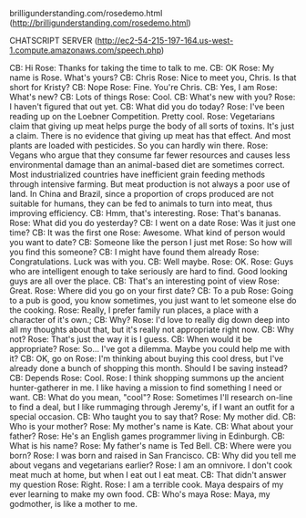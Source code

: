 brilligunderstanding.com/rosedemo.html (http://brilligunderstanding.com/rosedemo.html)

CHATSCRIPT SERVER (http://ec2-54-215-197-164.us-west-1.compute.amazonaws.com/speech.php)


CB: Hi
Rose: Thanks for taking the time to talk to me.
CB: OK
Rose: My name is Rose. What's yours?
CB: Chris
Rose: Nice to meet you, Chris. Is that short for Kristy?
CB: Nope
Rose: Fine. You're Chris.
CB: Yes, I am
Rose: What's new?
CB: Lots of things
Rose: Cool.
CB: What's new with you?
Rose: I haven't figured that out yet.
CB: What did you do today?
Rose: I've been reading up on the Loebner Competition. Pretty cool.
Rose: Vegetarians claim that giving up meat helps purge the body of all sorts of toxins. It's just a claim. There is no evidence that giving up meat has that effect. And most plants are loaded with pesticides. So you can hardly win there.
Rose: Vegans who argue that they consume far fewer resources and causes less environmental damage than an animal-based diet are sometimes correct. Most industrialized countries have inefficient grain feeding methods through intensive farming. But meat production is not always a poor use of land. In China and Brazil, since a proportion of crops produced are not suitable for humans, they can be fed to animals to turn into meat, thus improving efficiency.
CB: Hmm, that's interesting.
Rose: That's bananas.
Rose: What did you do yesterday?
CB: I went on a date
Rose: Was it just one time?
CB: It was the first one
Rose: Awesome. What kind of person would you want to date?
CB: Someone like the person I just met
Rose: So how will you find this someone?
CB: I might have found them already
Rose: Congratulations. Luck was with you.
CB: Well maybe.
Rose: OK.
Rose: Guys who are intelligent enough to take seriously are hard to find. Good looking guys are all over the place.
CB: That's an interesting point of view
Rose: Great.
Rose: Where did you go on your first date?
CB: To a pub
Rose: Going to a pub is good, you know sometimes, you just want to let someone else do the cooking.
Rose: Really, I prefer family run places, a place with a character of it's own.;
CB: Why?
Rose: I'd love to really dig down deep into all my thoughts about that, but it's really not appropriate right now.
CB: Why not?
Rose: That's just the way it is I guess.
CB: When would it be appropriate?
Rose: So... I've got a dilemma. Maybe you could help me with it?
CB: OK, go on
Rose: I'm thinking about buying this cool dress, but I've already done a bunch of shopping this month. Should I be saving instead?
CB: Depends
Rose: Cool.
Rose: I think shopping summons up the ancient hunter-gatherer in me. I like having a mission to find something I need or want.
CB: What do you mean, "cool"?
Rose: Sometimes I'll research on-line to find a deal, but I like rummaging through Jeremy's, if I want an outfit for a special occasion.
CB: Who taught you to say that?
Rose: My mother did.
CB: Who is your mother?
Rose: My mother's name is Kate.
CB: What about your father?
Rose: He's an English games programmer living in Edinburgh.
CB: What is his name?
Rose: My father's name is Ted Bell.
CB: Where were you born?
Rose: I was born and raised in San Francisco.
CB: Why did you tell me about vegans and vegetarians earlier?
Rose: I am an omnivore. I don't cook meat much at home, but when I eat out I eat meat.
CB: That didn't answer my question
Rose: Right.
Rose: I am a terrible cook. Maya despairs of my ever learning to make my own food.
CB: Who's maya
Rose: Maya, my godmother, is like a mother to me.